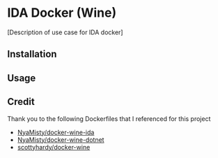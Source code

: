 # IDA Docker (Wine)
[Description of use case for IDA docker]

## Installation

## Usage

## Credit
Thank you to the following Dockerfiles that I referenced for this project
* [NyaMisty/docker-wine-ida](https://github.com/NyaMisty/docker-wine-ida/blob/ce9e2ddfcfe9e5b0628298157a248646c2b439b4/Dockerfile)
* [NyaMisty/docker-wine-dotnet](https://github.com/NyaMisty/docker-wine-dotnet/blob/7bf5fc318d95cb59b7103c096eda7eab268a18ca/Dockerfile)
* [scottyhardy/docker-wine](https://github.com/scottyhardy/docker-wine/blob/880277f05c8b0c1e7f83036141c0c306eca5a1a2/Dockerfile)
